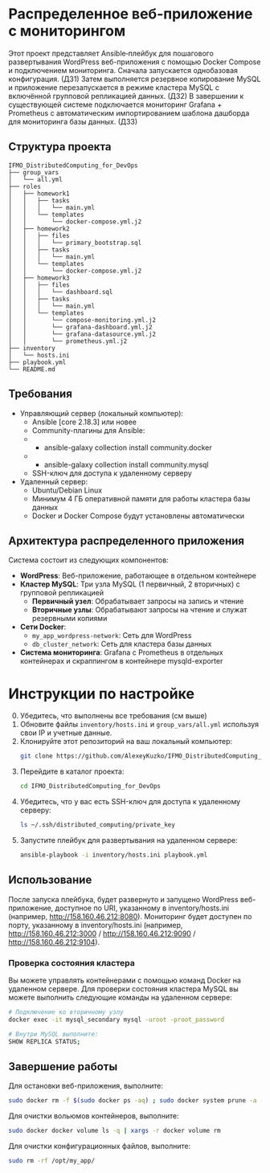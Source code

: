 # Распределенное веб-приложение с мониторингом
Этот проект представляет Ansible‑плейбук для пошагового развертывания WordPress веб-приложения с помощью Docker Compose и подключением мониторинга.
Сначала запускается однобазовая конфигурация. (ДЗ1)
Затем выполняется резервное копирование MySQL и приложение перезапускается в режиме кластера MySQL с включённой групповой репликацией данных. (ДЗ2)
В завершении к существующей системе подключается мониторинг Grafana + Prometheus c автоматическим импортированием шаблона дашборда для мониторинга базы данных. (ДЗ3)

## Структура проекта
```
IFMO_DistributedComputing_for_DevOps
├── group_vars
│   └── all.yml
├── roles
│   ├── homework1
│   │   ├── tasks
│   │   │   └── main.yml
│   │   └── templates
│   │       └── docker-compose.yml.j2
│   ├── homework2
│   │   ├── files
│   │   │   └── primary_bootstrap.sql
│   │   ├── tasks
│   │   │   └── main.yml
│   │   └── templates
│   │       └── docker-compose.yml.j2
│   ├── homework3
│   │   ├── files
│   │   │   └── dashboard.sql
│   │   ├── tasks
│   │   │   └── main.yml
│   │   └── templates
│   │       └── compose-monitoring.yml.j2
│   │       └── grafana-dashboard.yml.j2
│   │       └── grafana-datasource.yml.j2
│   │       └── prometheus.yml.j2
├── inventory
│   └── hosts.ini
├── playbook.yml
└── README.md
```

## Требования
- Управляющий сервер (локальный компьютер):
  - Ansible [core 2.18.3] или новее
  - Community-плагины для Ansible:
  - * ansible-galaxy collection install community.docker
  - * ansible-galaxy collection install community.mysql
  - SSH-ключ для доступа к удаленному серверу
- Удаленный сервер:
  - Ubuntu/Debian Linux
  - Минимум 4 ГБ оперативной памяти для работы кластера базы данных
  - Docker и Docker Compose будут установлены автоматически

## Архитектура распределенного приложения
Система состоит из следующих компонентов:
- **WordPress**: Веб-приложение, работающее в отдельном контейнере
- **Кластер MySQL**: Три узла MySQL (1 первичный, 2 вторичных) с групповой репликацией
  - **Первичный узел**: Обрабатывает запросы на запись и чтение
  - **Вторичные узлы**: Обрабатывают запросы на чтение и служат резервными копиями
- **Сети Docker**: 
  - `my_app_wordpress-network`: Сеть для WordPress
  - `db_cluster_network`: Сеть для кластера базы данных
- **Система мониторинга**: Grafana с Prometheus в отдельных контейнерах и скраппингом в контейнере mysqld-exporter

# Инструкции по настройке
0. Убедитесь, что выполнены все требования (см выше)
1. Обновите файлы `inventory/hosts.ini` и `group_vars/all.yml` используя свои IP и учетные данные.
2. Клонируйте этот репозиторий на ваш локальный компьютер:
   ```bash
   git clone https://github.com/AlexeyKuzko/IFMO_DistributedComputing_for_DevOps.git
   ```
3. Перейдите в каталог проекта:
   ```bash
   cd IFMO_DistributedComputing_for_DevOps
   ```
4. Убедитесь, что у вас есть SSH-ключ для доступа к удаленному серверу:
   ```bash
   ls ~/.ssh/distributed_computing/private_key
   ```
5. Запустите плейбук для развертывания на удаленном сервере:
   ```bash
   ansible-playbook -i inventory/hosts.ini playbook.yml
   ```

## Использование
После запуска плейбука, будет развернуто и запущено WordPress веб-приложение, доступное по URI, указанному в inventory/hosts.ini (например, http://158.160.46.212:8080).
Мониторинг будет доступен по порту, указанному в inventory/hosts.ini (например, http://158.160.46.212:3000 / http://158.160.46.212:9090 / http://158.160.46.212:9104).

### Проверка состояния кластера
Вы можете управлять контейнерами с помощью команд Docker на удаленном сервере.
Для проверки состояния кластера MySQL вы можете выполнить следующие команды на удаленном сервере:
```bash
# Подключение ко вторичному узлу
docker exec -it mysql_secondary mysql -uroot -proot_password

# Внутри MySQL выполните:
SHOW REPLICA STATUS;
```

## Завершение работы
Для остановки веб-приложения, выполните:
```bash
sudo docker rm -f $(sudo docker ps -aq) ; sudo docker system prune -a -f; sudo docker volume prune -f
```
Для очистки вольюмов контейнеров, выполните:
```bash
sudo docker docker volume ls -q | xargs -r docker volume rm

```
Для очистки конфигурационных файлов, выполните:
```bash
sudo rm -rf /opt/my_app/
```